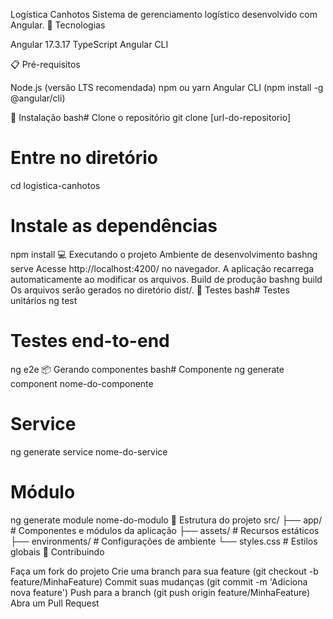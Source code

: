 Logística Canhotos
Sistema de gerenciamento logístico desenvolvido com Angular.
🚀 Tecnologias

Angular 17.3.17
TypeScript
Angular CLI

📋 Pré-requisitos

Node.js (versão LTS recomendada)
npm ou yarn
Angular CLI (npm install -g @angular/cli)

🔧 Instalação
bash# Clone o repositório
git clone [url-do-repositorio]

# Entre no diretório
cd logistica-canhotos

# Instale as dependências
npm install
💻 Executando o projeto
Ambiente de desenvolvimento
bashng serve
Acesse http://localhost:4200/ no navegador. A aplicação recarrega automaticamente ao modificar os arquivos.
Build de produção
bashng build
Os arquivos serão gerados no diretório dist/.
🧪 Testes
bash# Testes unitários
ng test

# Testes end-to-end
ng e2e
📦 Gerando componentes
bash# Componente
ng generate component nome-do-componente

# Service
ng generate service nome-do-service

# Módulo
ng generate module nome-do-modulo
📝 Estrutura do projeto
src/
├── app/           # Componentes e módulos da aplicação
├── assets/        # Recursos estáticos
├── environments/  # Configurações de ambiente
└── styles.css     # Estilos globais
🤝 Contribuindo

Faça um fork do projeto
Crie uma branch para sua feature (git checkout -b feature/MinhaFeature)
Commit suas mudanças (git commit -m 'Adiciona nova feature')
Push para a branch (git push origin feature/MinhaFeature)
Abra um Pull Request
